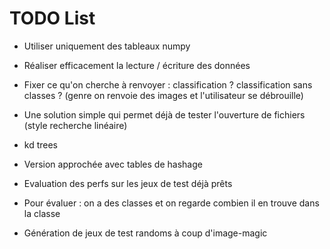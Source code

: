 # TODO List

- Utiliser uniquement des tableaux numpy
- Réaliser efficacement la lecture / écriture des données


- Fixer ce qu'on cherche à renvoyer : classification ? classification sans classes ? (genre on renvoie des images et l'utilisateur se débrouille)


- Une solution simple qui permet déjà de tester l'ouverture de fichiers (style recherche linéaire)

- kd trees

- Version approchée avec tables de hashage

- Evaluation des perfs sur les jeux de test déjà prêts
- Pour évaluer : on a des classes et on regarde combien il en trouve dans la classe



- Génération de jeux de test randoms à coup d'image-magic


